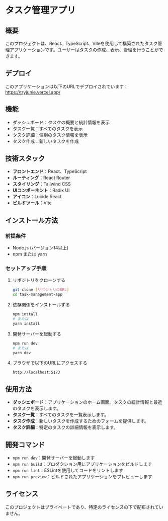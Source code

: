 # タスク管理アプリ

## 概要

このプロジェクトは、React、TypeScript、Viteを使用して構築されたタスク管理アプリケーションです。ユーザーはタスクの作成、表示、管理を行うことができます。

## デプロイ

このアプリケーションは以下のURLでデプロイされています：
https://tryjunie.vercel.app/

## 機能

- ダッシュボード：タスクの概要と統計情報を表示
- タスク一覧：すべてのタスクを表示
- タスク詳細：個別のタスク情報を表示
- タスク作成：新しいタスクを作成

## 技術スタック

- **フロントエンド**：React、TypeScript
- **ルーティング**：React Router
- **スタイリング**：Tailwind CSS
- **UIコンポーネント**：Radix UI
- **アイコン**：Lucide React
- **ビルドツール**：Vite

## インストール方法

### 前提条件

- Node.js (バージョン14以上)
- npm または yarn

### セットアップ手順

1. リポジトリをクローンする

   ```bash
   git clone [リポジトリのURL]
   cd task-management-app
   ```

2. 依存関係をインストールする

   ```bash
   npm install
   # または
   yarn install
   ```

3. 開発サーバーを起動する

   ```bash
   npm run dev
   # または
   yarn dev
   ```

4. ブラウザで以下のURLにアクセスする
   ```
   http://localhost:5173
   ```

## 使用方法

- **ダッシュボード**：アプリケーションのホーム画面。タスクの統計情報と最近のタスクを表示します。
- **タスク一覧**：すべてのタスクを一覧表示します。
- **タスク作成**：新しいタスクを作成するためのフォームを提供します。
- **タスク詳細**：特定のタスクの詳細情報を表示します。

## 開発コマンド

- `npm run dev`：開発サーバーを起動します
- `npm run build`：プロダクション用にアプリケーションをビルドします
- `npm run lint`：ESLintを使用してコードをリントします
- `npm run preview`：ビルドされたアプリケーションをプレビューします

## ライセンス

このプロジェクトはプライベートであり、特定のライセンスの下で配布されていません。
